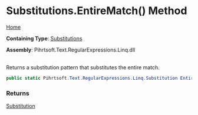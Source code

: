 # Substitutions\.EntireMatch\(\) Method

[Home](../../../../../../README.md)

**Containing Type**: [Substitutions](../README.md)

**Assembly**: Pihrtsoft\.Text\.RegularExpressions\.Linq\.dll

\
Returns a substitution pattern that substitutes the entire match\.

```csharp
public static Pihrtsoft.Text.RegularExpressions.Linq.Substitution EntireMatch()
```

### Returns

[Substitution](../../Substitution/README.md)

